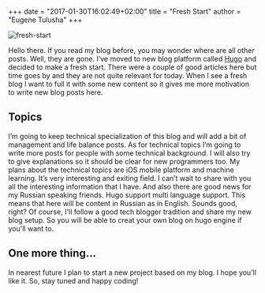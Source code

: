 +++
date = "2017-01-30T16:02:49+02:00"
title = "Fresh Start"
author = "Eugene Tulusha"
+++

![fresh-start](http://68.media.tumblr.com/7b7b8c27aa6cd6020d02b8c23be85e67/tumblr_n2m3a1ewHG1soupgbo1_1280.jpg)

Hello there. If you read my blog before, you may wonder where are all other posts. Well, they are gone. I’ve moved to new blog platform called [Hugo](http://gohugo.io) and decided to make a fresh start. There were a couple of good articles here but time goes by and they are not quite relevant for today. When I see a fresh blog I want to full it with some new content so it gives me more motivation to write new blog posts here. 

## Topics 

I’m going to keep technical specialization of this blog and will add a bit of management and life balance posts. As for technical topics I’m going to write more posts for people with some technical background. I will also try to give explanations so it should be clear for new programmers too. My plans about the technical topics are iOS mobile platform and machine learning. It’s very interesting and exiting field. I can’t wait to share with you all the interesting information that I have. And also there are good news for my Russian speaking friends. Hugo support multi language support. This means that here will be content in Russian as in English. Sounds good, right? Of course, I'll follow a good tech blogger tradition and share my new blog setup. So you will be able to creat your own blog on hugo engine if you'll want to. 

## One more thing... 

In nearest future I plan to start a new project based on my blog. I hope you’ll like it. So, stay tuned and happy coding! 
